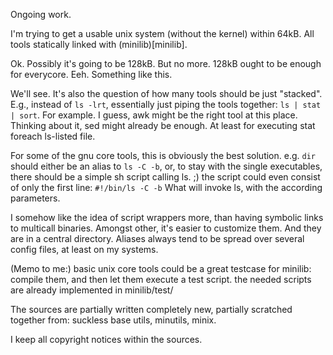 Ongoing work. 

I'm trying to get a usable unix system (without the kernel)
within 64kB. All tools statically linked with (minilib)[minilib].


Ok. Possibly it's going to be 128kB.
But no more. 128kB ought to be enough for everycore. Eeh. Something like this.

We'll see. It's also the question of how many tools should be just "stacked".
E.g., instead of `ls -lrt`, essentially just piping the tools together: `ls | stat | sort`.
For example. I guess, awk might be the right tool at this place.
Thinking about it, sed might already be enough. 
At least for executing stat foreach ls-listed file.

For some of the gnu core tools, this is obviously the best solution.
e.g. `dir` should either be an alias to `ls -C -b`,
or, to stay with the single executables, 
there should be a simple sh script calling ls.
;) the script could even consist of only the first line: `#!/bin/ls -C -b`
What will invoke ls, with the according parameters.

I somehow like the idea of script wrappers more, 
than having symbolic links to multicall binaries.
Amongst other, it's easier to customize them.
And they are in a central directory. Aliases always tend to be spread 
over several config files, at least on my systems.




(Memo to me:) basic unix core tools could be a great testcase for minilib:
 compile them, and then let them execute a test script.
 the needed scripts are already implemented in minilib/test/




The sources are partially written completely new, 
partially scratched together from: suckless base utils, minutils, minix.

I keep all copyright notices within the sources.

